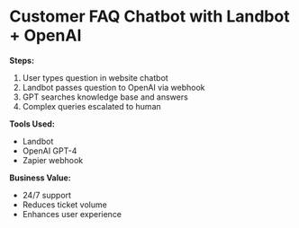 # Customer FAQ Chatbot with Landbot + OpenAI

**Steps:**
1. User types question in website chatbot
2. Landbot passes question to OpenAI via webhook
3. GPT searches knowledge base and answers
4. Complex queries escalated to human

**Tools Used:**
- Landbot
- OpenAI GPT-4
- Zapier webhook

**Business Value:**
- 24/7 support
- Reduces ticket volume
- Enhances user experience
